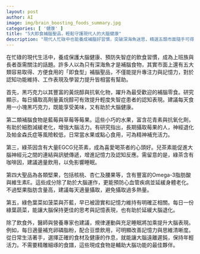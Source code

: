 ```yaml
---
layout: post
author: AI
image: img/brain_boosting_foods_summary.jpg
categories: [ '健康' ]
title: "5大即食補腦聖品，輕鬆守護現代人的大腦健康"  
description: "現代人忙碌中也能養成補腦好習慣，突破深海魚迷思，精選五類市面隨手可得的即食健康食材，包括黑巧克力、莓果、綠茶、堅果及綠葉蔬菜，幫助提升專注力、記憶力與學習力，同時兼顧預防失智與維持大腦年輕。專家更建議搭配規律運動與好睡眠，讓大腦表現更加分。"
---
```

在忙碌的現代生活中，養成保護大腦健康、預防失智症的飲食習慣，成為上班族與長者亟需關注的話題。許多人以為只有深海魚才是補腦食物，其實市面上還有五大類容易取得、方便食用的「即食型」補腦聖品，不僅能提升專注力與記憶力，對於認知功能維持、工作表現及學習力提升皆相當有幫助。

首先，黑巧克力以其豐富的黃烷醇與抗氧化物，躍升為最受歡迎的補腦零食。研究顯示，每日攝取高劑量黃烷醇可有效提升輕度失智症患者的認知表現。建議每天食用一小塊黑巧克力，既能享受美味，又有助於大腦健康。

第二類補腦食物是藍莓與草莓等莓果。這些小巧的水果，富含花青素與抗氧化劑，有助於細胞減緩老化，增強大腦活力。有研究指出，長期攝取莓果的人，神經退化及帕金森氏症等風險較低，日常當水果或點心食用，可為精神補充活力。

第三，綠茶因含有大量EGCG兒茶素，成為喜愛喝茶者的心頭好。兒茶素能促進大腦神經元之間的連結與訊號傳遞，增進記憶力及認知反應。需留意的是，綠茶含有咖啡因，建議適量飲用，以免影響睡眠。

第四大聖品為各類堅果，包括核桃、杏仁及腰果等，含有豐富的Omega-3脂肪酸與維生素E。這些成分除了助於大腦運作，更能預防心血管疾病並延緩身體老化。不過堅果脂肪含量高，建議每天適量攝取，避免攝取過多熱量。

第五，綠色葉菜如菠菜與芥藍，早已被證實和記憶力維持有明確正相關。每日一份綠葉蔬菜，能讓大腦保持更佳的思考與記憶表現，也有助於延緩大腦退化。

除了飲食外，醫師與營養專家也建議，規律運動與充足睡眠將加乘提升大腦表現。例如，每日適量補充卵磷脂粉，配合豆漿飲用，可明顯改善記憶力與思維清晰度。從日常生活著手，選擇正確的食材及健康的作息，就能讓大腦遠離遲鈍，保持年輕活力。不需要精雕細琢的食譜，這些現成食物是輔助大腦功能的最佳夥伴。